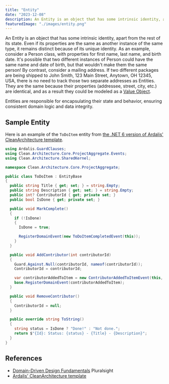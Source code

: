 ```yaml
---
title: "Entity"
date: "2023-12-08"
description: An Entity is an object that has some intrinsic identity, apart from the rest of its state.
featuredImage: "./images/entity.png"
---
```


An Entity is an object that has some intrinsic identity, apart from the rest of its state. Even if its properties are the same as another instance of the same type, it remains distinct because of its unique identity. As an example, consider a Person class, with properties for first name, last name, and birth date. It's possible that two different instances of Person could have the same name and date of birth, but that wouldn't make them the same person! By contrast, consider a mailing address. If two different packages are being shipped to John Smith, 123 Main Street, Anytown, OH 12345, USA, there is no need to track those two separate addresses as Entities. They are the same because their properties (addressee, street, city, etc.) are identical, and as a result they could be modeled as a [Value Object](/domain-driven-design/value-object/).

Entities are responsible for encapsulating their state and behavior, ensuring consistent domain logic and data integrity.

## Sample Entity

Here is an example of the `ToDoItem` entity from [the .NET 6 version of Ardalis' CleanArchitecture template](https://github.com/ardalis/CleanArchitecture/releases/tag/dotnet-6).

```csharp
using Ardalis.GuardClauses;
using Clean.Architecture.Core.ProjectAggregate.Events;
using Clean.Architecture.SharedKernel;

namespace Clean.Architecture.Core.ProjectAggregate;

public class ToDoItem : EntityBase
{
  public string Title { get; set; } = string.Empty;
  public string Description { get; set; } = string.Empty;
  public int? ContributorId { get; private set; }
  public bool IsDone { get; private set; }

  public void MarkComplete()
  {
    if (!IsDone)
    {
      IsDone = true;

      RegisterDomainEvent(new ToDoItemCompletedEvent(this));
    }
  }

  public void AddContributor(int contributorId)
  {
    Guard.Against.Null(contributorId, nameof(contributorId));
    ContributorId = contributorId;

    var contributorAddedToItem = new ContributorAddedToItemEvent(this, contributorId);
    base.RegisterDomainEvent(contributorAddedToItem);
  }

  public void RemoveContributor()
  {
    ContributorId = null;
  }

  public override string ToString()
  {
    string status = IsDone ? "Done!" : "Not done.";
    return $"{Id}: Status: {status} - {Title} - {Description}";
  }
}
```

## References

- [Domain-Driven Design Fundamentals](https://www.pluralsight.com/courses/domain-driven-design-fundamentals) Pluralsight
- [Ardalis' CleanArchitecture template](https://github.com/ardalis/CleanArchitecture/)